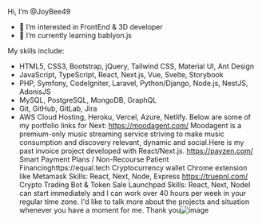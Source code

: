  Hi, I’m @JoyBee49
- 👀 I’m interested in FrontEnd & 3D developer
- 🌱 I’m currently learning bablyon.js



My skills include:
* HTML5, CSS3, Bootstrap, jQuery, Tailwind CSS, Material UI, Ant Design
* JavaScript, TypeScript, React, Next.js, Vue, Svelte, Storybook
* PHP, Symfony, CodeIgniter, Laravel, Python/Django, Node.js, NestJS, AdonisJS
* MySQL, PostgreSQL, MongoDB, GraphQL
* Git, GitHub, GitLab, Jira
* AWS Cloud Hosting, Heroku, Vercel, Azure, Netlify.
Below are some of my portfolio links for Next: https://moodagent.com/ Moodagent is a premium-only music streaming service striving to make music consumption and discovery relevant, dynamic and social.Here is my past invoice project developed with React/Next.js.
https://payzen.com/ Smart Payment Plans / Non-Recourse Patient Financinghttps://equal.tech Cryptocurrency wallet Chrome extension like Metamask
Skills: React, Next, Node, Express https://truepnl.com/ Crypto Trading Bot & Token Sale Launchpad
Skills: React, Next, NodeI can start immediately and I can work over 40 hours per week in your regular time zone.
I'd like to talk more about the projects and situation whenever you have a moment for me.
Thank you![image](https://user-images.githubusercontent.com/118796598/205505351-f02b4344-81f0-468f-8846-828ad16b6a7f.png)




<!---
JoyBee49/JoyBee49 is a ✨ special ✨ repository because its `README.md` (this file) appears on your GitHub profile.
You can click the Preview link to take a look at your changes.
--->
